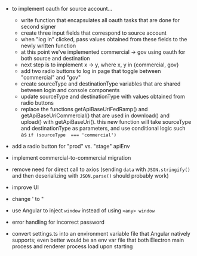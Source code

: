 - to implement oauth for source account...

  - write function that encapsulates all oauth tasks that are done for second signer
  - create three input fields that correspond to source account
  - when "log in" clicked, pass values obtained from these fields to the newly written function
  - at this point we've implemented commercial -> gov using oauth for both source and destination
  - next step is to implement x -> y, where x, y in {commercial, gov}
  - add two radio buttons to log in page that toggle between "commercial" and "gov"
  - create sourceType and destinationType variables that are shared between login and console components
  - update sourceType and destinationType with values obtained from radio buttons
  - replace the functions getApiBaseUriFedRamp() and getApiBaseUriCommercial() that are used in download() and upload() with getApiBaseUri(). this new function will take sourceType and destinationType as parameters, and use conditional logic such as `if (sourceType  === 'commercial')`

- add a radio button for "prod" vs. "stage" apiEnv

- implement commercial-to-commercial migration

- remove need for direct call to axios (sending `data` with `JSON.stringify()` and then deserializing with `JSON.parse()` should probably work)

- improve UI

- change ' to "

- use Angular to inject `window` instead of using `<any> window`

- error handling for incorrect password

- convert settings.ts into an environment variable file that Angular natively supports; even better would be an env var file that both Electron main process and renderer process load upon starting

  
